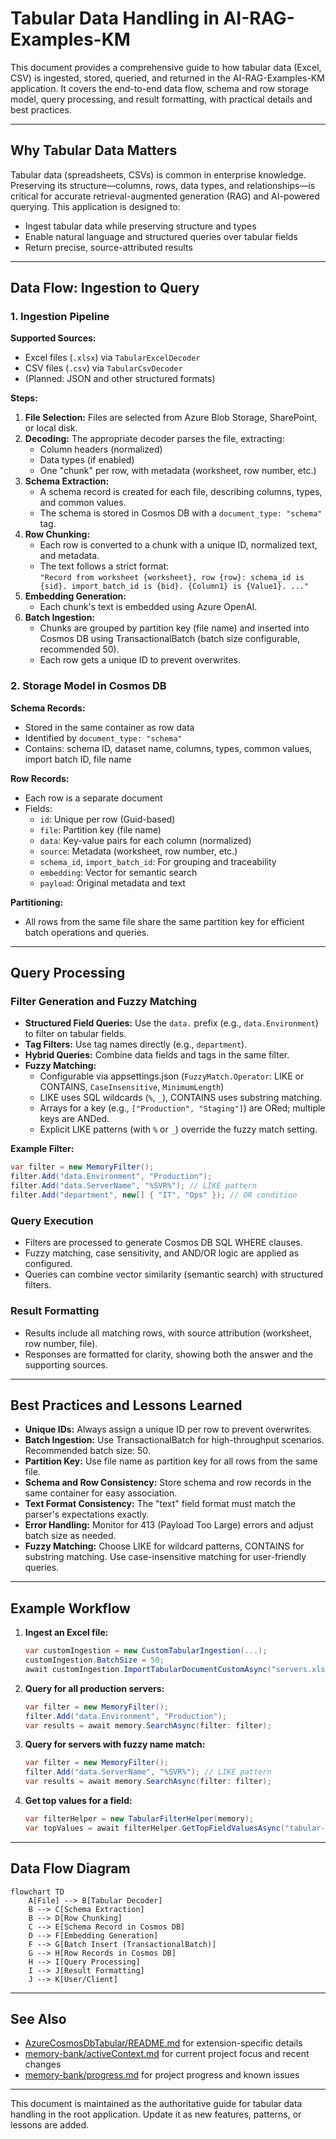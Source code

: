# Tabular Data Handling in AI-RAG-Examples-KM

This document provides a comprehensive guide to how tabular data (Excel, CSV) is ingested, stored, queried, and returned in the AI-RAG-Examples-KM application. It covers the end-to-end data flow, schema and row storage model, query processing, and result formatting, with practical details and best practices.

---

## Why Tabular Data Matters

Tabular data (spreadsheets, CSVs) is common in enterprise knowledge. Preserving its structure—columns, rows, data types, and relationships—is critical for accurate retrieval-augmented generation (RAG) and AI-powered querying. This application is designed to:
- Ingest tabular data while preserving structure and types
- Enable natural language and structured queries over tabular fields
- Return precise, source-attributed results

---

## Data Flow: Ingestion to Query

### 1. Ingestion Pipeline

**Supported Sources:**  
- Excel files (`.xlsx`) via `TabularExcelDecoder`
- CSV files (`.csv`) via `TabularCsvDecoder`
- (Planned: JSON and other structured formats)

**Steps:**
1. **File Selection:** Files are selected from Azure Blob Storage, SharePoint, or local disk.
2. **Decoding:** The appropriate decoder parses the file, extracting:
   - Column headers (normalized)
   - Data types (if enabled)
   - One "chunk" per row, with metadata (worksheet, row number, etc.)
3. **Schema Extraction:**  
   - A schema record is created for each file, describing columns, types, and common values.
   - The schema is stored in Cosmos DB with a `document_type: "schema"` tag.
4. **Row Chunking:**  
   - Each row is converted to a chunk with a unique ID, normalized text, and metadata.
   - The text follows a strict format:  
     `"Record from worksheet {worksheet}, row {row}: schema_id is {sid}. import_batch_id is {bid}. {Column1} is {Value1}. ..."`
5. **Embedding Generation:**  
   - Each chunk's text is embedded using Azure OpenAI.
6. **Batch Ingestion:**  
   - Chunks are grouped by partition key (file name) and inserted into Cosmos DB using TransactionalBatch (batch size configurable, recommended 50).
   - Each row gets a unique ID to prevent overwrites.

### 2. Storage Model in Cosmos DB

**Schema Records:**
- Stored in the same container as row data
- Identified by `document_type: "schema"`
- Contains: schema ID, dataset name, columns, types, common values, import batch ID, file name

**Row Records:**
- Each row is a separate document
- Fields:
  - `id`: Unique per row (Guid-based)
  - `file`: Partition key (file name)
  - `data`: Key-value pairs for each column (normalized)
  - `source`: Metadata (worksheet, row number, etc.)
  - `schema_id`, `import_batch_id`: For grouping and traceability
  - `embedding`: Vector for semantic search
  - `payload`: Original metadata and text

**Partitioning:**
- All rows from the same file share the same partition key for efficient batch operations and queries.

---

## Query Processing

### Filter Generation and Fuzzy Matching

- **Structured Field Queries:** Use the `data.` prefix (e.g., `data.Environment`) to filter on tabular fields.
- **Tag Filters:** Use tag names directly (e.g., `department`).
- **Hybrid Queries:** Combine data fields and tags in the same filter.
- **Fuzzy Matching:**  
  - Configurable via appsettings.json (`FuzzyMatch.Operator`: LIKE or CONTAINS, `CaseInsensitive`, `MinimumLength`)
  - LIKE uses SQL wildcards (`%`, `_`), CONTAINS uses substring matching.
  - Arrays for a key (e.g., `["Production", "Staging"]`) are ORed; multiple keys are ANDed.
  - Explicit LIKE patterns (with `%` or `_`) override the fuzzy match setting.

**Example Filter:**
```csharp
var filter = new MemoryFilter();
filter.Add("data.Environment", "Production");
filter.Add("data.ServerName", "%SVR%"); // LIKE pattern
filter.Add("department", new[] { "IT", "Ops" }); // OR condition
```

### Query Execution

- Filters are processed to generate Cosmos DB SQL WHERE clauses.
- Fuzzy matching, case sensitivity, and AND/OR logic are applied as configured.
- Queries can combine vector similarity (semantic search) with structured filters.

### Result Formatting

- Results include all matching rows, with source attribution (worksheet, row number, file).
- Responses are formatted for clarity, showing both the answer and the supporting sources.

---

## Best Practices and Lessons Learned

- **Unique IDs:** Always assign a unique ID per row to prevent overwrites.
- **Batch Ingestion:** Use TransactionalBatch for high-throughput scenarios. Recommended batch size: 50.
- **Partition Key:** Use file name as partition key for all rows from the same file.
- **Schema and Row Consistency:** Store schema and row records in the same container for easy association.
- **Text Format Consistency:** The "text" field format must match the parser's expectations exactly.
- **Error Handling:** Monitor for 413 (Payload Too Large) errors and adjust batch size as needed.
- **Fuzzy Matching:** Choose LIKE for wildcard patterns, CONTAINS for substring matching. Use case-insensitive matching for user-friendly queries.

---

## Example Workflow

1. **Ingest an Excel file:**
   ```csharp
   var customIngestion = new CustomTabularIngestion(...);
   customIngestion.BatchSize = 50;
   await customIngestion.ImportTabularDocumentCustomAsync("servers.xlsx", "server-inventory");
   ```

2. **Query for all production servers:**
   ```csharp
   var filter = new MemoryFilter();
   filter.Add("data.Environment", "Production");
   var results = await memory.SearchAsync(filter: filter);
   ```

3. **Query for servers with fuzzy name match:**
   ```csharp
   var filter = new MemoryFilter();
   filter.Add("data.ServerName", "%SVR%"); // LIKE pattern
   var results = await memory.SearchAsync(filter: filter);
   ```

4. **Get top values for a field:**
   ```csharp
   var filterHelper = new TabularFilterHelper(memory);
   var topValues = await filterHelper.GetTopFieldValuesAsync("tabular-index", "data", "environment");
   ```

---

## Data Flow Diagram

```mermaid
flowchart TD
    A[File] --> B[Tabular Decoder]
    B --> C[Schema Extraction]
    B --> D[Row Chunking]
    C --> E[Schema Record in Cosmos DB]
    D --> F[Embedding Generation]
    F --> G[Batch Insert (TransactionalBatch)]
    G --> H[Row Records in Cosmos DB]
    H --> I[Query Processing]
    I --> J[Result Formatting]
    J --> K[User/Client]
```

---

## See Also

- [AzureCosmosDbTabular/README.md](./AzureCosmosDbTabular/README.md) for extension-specific details
- [memory-bank/activeContext.md](./memory-bank/activeContext.md) for current project focus and recent changes
- [memory-bank/progress.md](./memory-bank/progress.md) for project progress and known issues

---

This document is maintained as the authoritative guide for tabular data handling in the root application. Update it as new features, patterns, or lessons are added.

